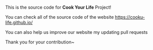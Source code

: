 This is the source code for **Cook Your Life** Project!

You can check all of the source code of the website https://cooku-life.github.io/

You can also help us improve our website my updating pull requests

Thank you for your contribution~ 
